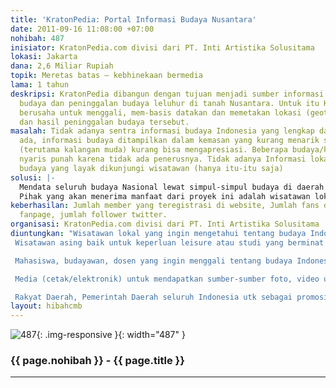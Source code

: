 ```yaml
---
title: 'KratonPedia: Portal Informasi Budaya Nusantara'
date: 2011-09-16 11:08:00 +07:00
nohibah: 487
inisiator: KratonPedia.com divisi dari PT. Inti Artistika Solusitama
lokasi: Jakarta
dana: 2,6 Miliar Rupiah
topik: Meretas batas – kebhinekaan bermedia
lama: 1 tahun
deskripsi: KratonPedia dibangun dengan tujuan menjadi sumber informasi budaya, hasil
  budaya dan peninggalan budaya leluhur di tanah Nusantara. Untuk itu KratonPedia
  berusaha untuk menggali, mem-basis datakan dan memetakan lokasi (geotag) budaya
  dan hasil peninggalan budaya tersebut.
masalah: Tidak adanya sentra informasi budaya Indonesia yang lengkap dan komprehensif.  Jikapun
  ada, informasi budaya ditampilkan dalam kemasan yang kurang menarik sehingga pemirsa
  (terutama kalangan muda) kurang bisa mengapresiasi. Beberapa budaya/kegiatan budaya
  nyaris punah karena tidak ada penerusnya. Tidak adanya Informasi lokasi, tempat2
  budaya yang layak dikunjungi wisatawan (hanya itu-itu saja)
solusi: |-
  Mendata seluruh budaya Nasional lewat simpul-simpul budaya di daerah yaitu Kraton-Kraton yang ada di Nusantara, memberikan kemasan yang menarik, bersifat sosial sehingga kalangan muda mudah mengapresiasinya, dan terus menerus mengkomunikasikan kekayaan budaya nusantara lewat media elektronik Portal Informasi Budaya.  Dalam setiap informasi foto, video dan artikel, selalu memberikan informasi lokasi (geotag) sehingga wisatawana.
  Pihak yang akan menerima manfaat dari proyek ini adalah wisatawan lokal,  wisatawan asing,  mahasiswa, budayawan, dosen yang ingin menggali tentang budaya Indonesia, dan  media (cetak/elektronik) untuk mendapatkan sumber-sumber foto, video untuk digunakan dalam materi pembahasan yang terkait dengan budaya Indonesia, serta  rakyat daerah, pemerintah daerah seluruh Indonesia utk sebagai promosi wisata daerah.
keberhasilan: Jumlah member yang teregistrasi di website, Jumlah fans di facebook
  fanpage, jumlah follower twitter.
organisasi: KratonPedia.com divisi dari PT. Inti Artistika Solusitama
diuntungkan: "Wisatawan lokal yang ingin mengetahui tentang budaya Indonesia 18-45 tahun L/P, di Indonesia
 Wisatawan asing baik untuk keperluan leisure atau studi yang berminat mengetahui keberagaman budaya Indonesia

 Mahasiswa, budayawan, dosen yang ingin menggali tentang budaya Indonesia

 Media (cetak/elektronik) untuk mendapatkan sumber-sumber foto, video untuk digunakan dalam materi pembahasan yang terkait dengan budaya Indonesia.

 Rakyat Daerah, Pemerintah Daerah seluruh Indonesia utk sebagai promosi wisata daerah."
layout: hibahcmb
---
```


![487](/static/img/hibahcmb/487.png){: .img-responsive }{: width="487" }

### {{ page.nohibah }} - {{ page.title }}

---
